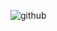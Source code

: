 ![github](https://github-readme-stats.vercel.app/api?username=xxxxsn&theme=algolia&show_icons=true)
